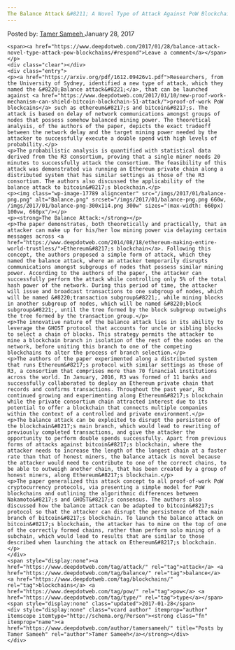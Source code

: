 ```yaml
---
The Balance Attack &#8211; A Novel Type of Attack Against PoW Blockchains
---
```

<article class="post-listing post-17784 post type-post status-publish format-standard has-post-thumbnail hentry  tag-attack tag-balance tag-blockchains tag-pow tag-type">
    <div class="post-inner">
        <span>Posted by: <a href="https://www.deepdotweb.com/author/tamersameeh/" title="">Tamer Sameeh </a></span>
    <span>January 28, 2017</span>
    
    <span><a href="https://www.deepdotweb.com/2017/01/28/balance-attack-novel-type-attack-pow-blockchains/#respond">Leave a comment</a></span>
    </p>
    <div class="clear"></div>
    <div class="entry">
    <p><a href="https://arxiv.org/pdf/1612.09426v1.pdf">Researchers, from the University of Sydney, identified a new type of attack, which they named the &#8220;Balance attack&#8221;</a>, that can be launched against <a href="https://www.deepdotweb.com/2017/01/10/new-proof-work-mechanism-can-shield-bitcoin-blockchain-51-attack/">proof-of-work PoW blockcains</a> such as ethereum&#8217;s and bitcoin&#8217;s. The attack is based on delay of network communications amongst groups of nodes that possess somehow balanced mining power. The theoretical analysis, of the authors of the paper, depicts the exact tradeoff between the network delay and the target mining power needed by the attacker to successfully execute a double spend with high levels of probability.</p>
    <p>The probabilistic analysis is quantified with statistical data derived from the R3 consortium, proving that a single miner needs 20 minutes to successfully attack the consortium. The feasibility of this attack was demonstrated via running an Ethereum private chain along a distributed system that has similar settings as those of the R3 consortium. The authors also discussed the applicability of the balance attack to bitcoin&#8217;s blockchain.</p>
    <p><img class="wp-image-17789 aligncenter" src="/imgs/2017/01/balance-png.png" alt="Balance.png" srcset="/imgs/2017/01/balance-png.png 660w, /imgs/2017/01/balance-png-300x114.png 300w" sizes="(max-width: 660px) 100vw, 660px"/></p>
    <p><strong>The Balance Attack:</strong></p>
    <p>The paper demonstrates, both theoretically and practically, that an attacker can make up for his/her low mining power via delaying certain messages across <a href="https://www.deepdotweb.com/2014/08/18/ethereum-making-entire-world-trustless/">Ethereum&#8217;s blockchain</a>. Following this concept, the authors proposed a simple form of attack, which they named the balance attack, where an attacker temporarily disrupts communications amongst subgroups of nodes that possess similar mining power. According to the authors of the paper, the attacker can successfully perform the attack while controlling only 5% of the total hash power of the network. During this period of time, the attacker will issue and broadcast transactions to one subgroup of nodes, which will be named &#8220;transaction subgroup&#8221;, while mining blocks in another subgroup of nodes, which will be named &#8220;block subgroup&#8221;, until the tree formed by the block subgroup outweighs the tree formed by the transaction group.</p>
    <p>The innovative nature of the balance attack lies in its ability to leverage the GHOST protocol that accounts for uncle or sibling blocks to select a chain of blocks. This strategy permits the attacker to mine a blockchain branch in isolation of the rest of the nodes on the network, before uniting this branch to one of the competing blockchains to alter the process of branch selection.</p>
    <p>The authors of the paper experimented along a distributed system that runs Ethereum&#8217;s protocol with similar settings as those of R3, a consortium that comprises more than 70 financial institutions across the world. In January, 2016, R3 was formed of 11 banks and successfully collaborated to deploy an Ethereum private chain that records and confirms transactions. Throughout the past year, R3 continued growing and experimenting along Ethereum&#8217;s blockchain while the private consortium chain attracted interest due to its potential to offer a blockchain that connects multiple companies within the context of a controlled and private environment.</p>
    <p>The balance attack can be exploited to disrupt the persistence of the blockchain&#8217;s main branch, which would lead to rewriting of previously completed transactions, and give the attacker the opportunity to perform double spends successfully. Apart from previous forms of attacks against bitcoin&#8217;s blockchain, where the attacker needs to increase the length of the longest chain at a faster rate than that of honest miners, the balance attack is novel because the attacker would need to contribute to one of the correct chains, to be able to outweigh another chain, that has been created by a group of honest miners, along Ethereum&#8217;s blockchain.</p>
    <p>The paper generalized this attack concept to all proof-of-work PoW cryptocurrency protocols, via presenting a simple model for PoW blockchains and outlining the algorithmic differences between Nakamoto&#8217;s and GHOST&#8217;s consensus. The authors also discussed how the balance attack can be adapted to bitcoin&#8217;s protocol so that the attacker can disrupt the persistence of the main branch of bitcoin&#8217;s blockchain. To launch the balance attack on bitcoin&#8217;s blockchain, the attacker has to mine on the top of one of the correctly formed chains, rather than perform solo mining of a subchain, which would lead to results that are similar to those described when launching the attack on Ethereum&#8217;s blockchain.</p>
    </div>
    <span style="display:none"><a href="https://www.deepdotweb.com/tag/attack/" rel="tag">attack</a> <a href="https://www.deepdotweb.com/tag/balance/" rel="tag">balance</a> <a href="https://www.deepdotweb.com/tag/blockchains/" rel="tag">blockchains</a> <a href="https://www.deepdotweb.com/tag/pow/" rel="tag">pow</a> <a href="https://www.deepdotweb.com/tag/type/" rel="tag">type</a></span> <span style="display:none" class="updated">2017-01-28</span>
    <div style="display:none" class="vcard author" itemprop="author" itemscope itemtype="http://schema.org/Person"><strong class="fn" itemprop="name"><a href="https://www.deepdotweb.com/author/tamersameeh/" title="Posts by Tamer Sameeh" rel="author">Tamer Sameeh</a></strong></div>
    </div>
</article>

